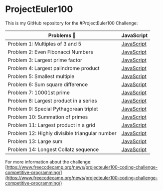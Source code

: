 # ProjectEuler100

This is my GitHub repository for the #ProjectEuler100 Challenge:

| Problems 🤯                                    | JavaScript                                                                                                                        |
| ---------------------------------------------- | --------------------------------------------------------------------------------------------------------------------------------- |
| Problem 1: Multiples of 3 and 5                | [JavaScript](https://github.com/johanrin/ProjectEuler100/blob/master/problem-1/problem-1-multiples-of-3-and-5.js)                 |
| Problem 2: Even Fibonacci Numbers              | [JavaScript](https://github.com/johanrin/ProjectEuler100/blob/master/problem-2/problem-2-even-fibonacci-numbers.js)               |
| Problem 3: Largest prime factor                | [JavaScript](https://github.com/johanrin/ProjectEuler100/blob/master/problem-3/problem-3-largest-prime-factor.js)                 |
| Problem 4: Largest palindrome product          | [JavaScript](https://github.com/johanrin/ProjectEuler100/blob/master/problem-4/problem-4-largest-palindrome-product.js)           |
| Problem 5: Smallest multiple                   | [JavaScript](https://github.com/johanrin/ProjectEuler100/blob/master/problem-5/problem-5-smallest-multiple.js)                    |
| Problem 6: Sum square difference               | [JavaScript](https://github.com/johanrin/ProjectEuler100/blob/master/problem-6/problem-6-sum-square-difference.js)                |
| Problem 7: 10001st prime                       | [JavaScript](https://github.com/johanrin/ProjectEuler100/blob/master/problem-7/problem-7-10001st-prime.js)                        |
| Problem 8: Largest product in a series         | [JavaScript](https://github.com/johanrin/ProjectEuler100/blob/master/problem-8/problem-8-largest-product-in-a-series.js)          |
| Problem 9: Special Pythagorean triplet         | [JavaScript](https://github.com/johanrin/ProjectEuler100/blob/master/problem-9/problem-9-special-pythagorean-triplet.js)          |
| Problem 10: Summation of primes                | [JavaScript](https://github.com/johanrin/ProjectEuler100/blob/master/problem-10/problem-10-summation-of-primes.js)                |
| Problem 11: Largest product in a grid          | [JavaScript](https://github.com/johanrin/ProjectEuler100/blob/master/problem-11/problem-11-largest-product-in-a-grid.js)          |
| Problem 12: Highly divisible triangular number | [JavaScript](https://github.com/johanrin/ProjectEuler100/blob/master/problem-12/problem-12-highly-divisible-triangular-number.js) |
| Problem 13: Large sum                          | [JavaScript](https://github.com/johanrin/ProjectEuler100/blob/master/problem-13/problem-13-large-sum.js)                          |
| Problem 14: Longest Collatz sequence           | [JavaScript](https://github.com/johanrin/ProjectEuler100/blob/master/problem-14/problem-14-longest-collatz-sequence.js)           |

For more information about the challenge:
[https://www.freecodecamp.org/news/projecteuler100-coding-challenge-competitive-programming/](https://www.freecodecamp.org/news/projecteuler100-coding-challenge-competitive-programming/)
